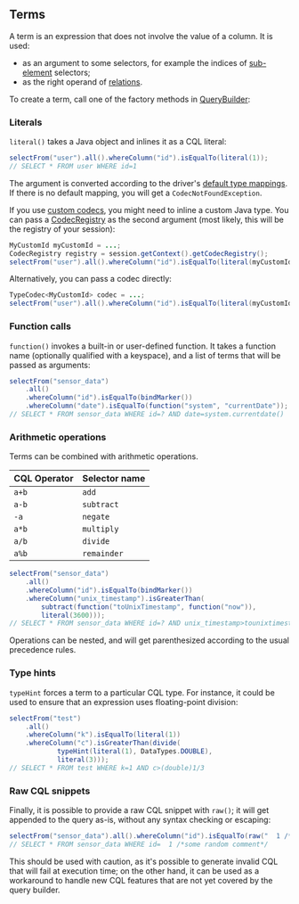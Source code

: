 <!--
Licensed to the Apache Software Foundation (ASF) under one
or more contributor license agreements.  See the NOTICE file
distributed with this work for additional information
regarding copyright ownership.  The ASF licenses this file
to you under the Apache License, Version 2.0 (the
"License"); you may not use this file except in compliance
with the License.  You may obtain a copy of the License at

  http://www.apache.org/licenses/LICENSE-2.0

Unless required by applicable law or agreed to in writing,
software distributed under the License is distributed on an
"AS IS" BASIS, WITHOUT WARRANTIES OR CONDITIONS OF ANY
KIND, either express or implied.  See the License for the
specific language governing permissions and limitations
under the License.
-->

## Terms

A term is an expression that does not involve the value of a column. It is used:

* as an argument to some selectors, for example the indices of [sub-element](../select/#sub-element)
  selectors;
* as the right operand of [relations](../relation).

To create a term, call one of the factory methods in [QueryBuilder]:

### Literals

`literal()` takes a Java object and inlines it as a CQL literal:

```java
selectFrom("user").all().whereColumn("id").isEqualTo(literal(1));
// SELECT * FROM user WHERE id=1
```

The argument is converted according to the driver's
[default type mappings](../../core/#cql-to-java-type-mapping). If there is no default mapping, you
will get a `CodecNotFoundException`.

If you use [custom codecs](../../core/custom_codecs), you might need to inline a custom Java type.
You can pass a [CodecRegistry] as the second argument (most likely, this will be the registry of
your session):

```java
MyCustomId myCustomId = ...;
CodecRegistry registry = session.getContext().getCodecRegistry();
selectFrom("user").all().whereColumn("id").isEqualTo(literal(myCustomId, registry));
```

Alternatively, you can pass a codec directly:

```java
TypeCodec<MyCustomId> codec = ...;
selectFrom("user").all().whereColumn("id").isEqualTo(literal(myCustomId, codec));
```

### Function calls

`function()` invokes a built-in or user-defined function. It takes a function name (optionally
qualified with a keyspace), and a list of terms that will be passed as arguments:

```java
selectFrom("sensor_data")
    .all()
    .whereColumn("id").isEqualTo(bindMarker())
    .whereColumn("date").isEqualTo(function("system", "currentDate"));
// SELECT * FROM sensor_data WHERE id=? AND date=system.currentdate()
```

### Arithmetic operations

Terms can be combined with arithmetic operations.

| CQL Operator | Selector name |
|--------------|---------------|
| `a+b`        | `add`         |
| `a-b`        | `subtract`    |
| `-a`         | `negate`      |
| `a*b`        | `multiply`    |
| `a/b`        | `divide`      |
| `a%b`        | `remainder`   |

```java
selectFrom("sensor_data")
    .all()
    .whereColumn("id").isEqualTo(bindMarker())
    .whereColumn("unix_timestamp").isGreaterThan(
        subtract(function("toUnixTimestamp", function("now")),
        literal(3600)));
// SELECT * FROM sensor_data WHERE id=? AND unix_timestamp>tounixtimestamp(now())-3600
```

Operations can be nested, and will get parenthesized according to the usual precedence rules.

### Type hints

`typeHint` forces a term to a particular CQL type. For instance, it could be used to ensure that an
expression uses floating-point division:

```java
selectFrom("test")
    .all()
    .whereColumn("k").isEqualTo(literal(1))
    .whereColumn("c").isGreaterThan(divide(
            typeHint(literal(1), DataTypes.DOUBLE), 
            literal(3)));
// SELECT * FROM test WHERE k=1 AND c>(double)1/3
```

### Raw CQL snippets

Finally, it is possible to provide a raw CQL snippet with `raw()`; it will get appended to the query
as-is, without any syntax checking or escaping:

```java
selectFrom("sensor_data").all().whereColumn("id").isEqualTo(raw("  1 /*some random comment*/"));
// SELECT * FROM sensor_data WHERE id=  1 /*some random comment*/
```

This should be used with caution, as it's possible to generate invalid CQL that will fail at
execution time; on the other hand, it can be used as a workaround to handle new CQL features that
are not yet covered by the query builder.

[QueryBuilder]:  https://docs.datastax.com/en/drivers/java/4.8/com/datastax/oss/driver/api/querybuilder/QueryBuilder.html
[CodecRegistry]: https://docs.datastax.com/en/drivers/java/4.8/com/datastax/oss/driver/api/core/type/codec/registry/CodecRegistry.html
